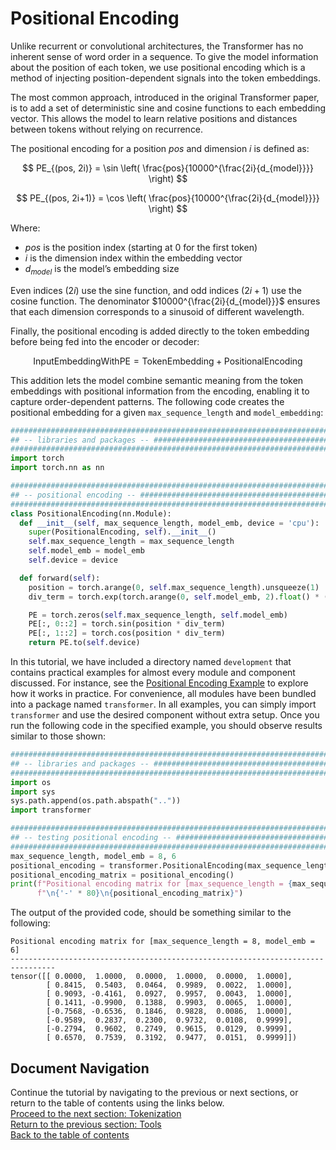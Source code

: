 # Positional Encoding
Unlike recurrent or convolutional architectures, the Transformer has no inherent sense of word order in a sequence. To give the model information about the position of each token, we use positional encoding which is a method of injecting position-dependent signals into the token embeddings.

The most common approach, introduced in the original Transformer paper, is to add a set of deterministic sine and cosine functions to each embedding vector. This allows the model to learn relative positions and distances between tokens without relying on recurrence.

The positional encoding for a position $pos$ and dimension $i$ is defined as:

$$
PE_{(pos, 2i)} = \sin \left( \frac{pos}{10000^{\frac{2i}{d_{model}}}} \right)
$$

$$
PE_{(pos, 2i+1)} = \cos \left( \frac{pos}{10000^{\frac{2i}{d_{model}}}} \right)
$$

Where:
- $pos$ is the position index (starting at 0 for the first token)
- $i$ is the dimension index within the embedding vector
- $d_{model}$ is the model’s embedding size

Even indices ($2i$) use the sine function, and odd indices ($2i+1$) use the cosine function. The denominator $10000^{\frac{2i}{d_{model}}}$ ensures that each dimension corresponds to a sinusoid of different wavelength.

Finally, the positional encoding is added directly to the token embedding before being fed into the encoder or decoder:

$$
\text{InputEmbeddingWithPE} = \text{TokenEmbedding} + \text{PositionalEncoding}
$$

This addition lets the model combine semantic meaning from the token embeddings with positional information from the encoding, enabling it to capture order-dependent patterns. The following code creates the positional embedding for a given `max_sequence_length` and `model_embedding`:

```python
########################################################################################################################
## -- libraries and packages -- ########################################################################################
########################################################################################################################
import torch
import torch.nn as nn

########################################################################################################################
## -- positional encoding -- ###########################################################################################
########################################################################################################################
class PositionalEncoding(nn.Module):
  def __init__(self, max_sequence_length, model_emb, device = 'cpu'):
    super(PositionalEncoding, self).__init__()
    self.max_sequence_length = max_sequence_length
    self.model_emb = model_emb
    self.device = device

  def forward(self):
    position = torch.arange(0, self.max_sequence_length).unsqueeze(1)
    div_term = torch.exp(torch.arange(0, self.model_emb, 2).float() * (-torch.log(torch.tensor(1e4)) / self.model_emb))

    PE = torch.zeros(self.max_sequence_length, self.model_emb)
    PE[:, 0::2] = torch.sin(position * div_term)
    PE[:, 1::2] = torch.cos(position * div_term)
    return PE.to(self.device)
```

In this tutorial, we have included a directory named `development` that contains practical examples for almost every module and component discussed. For instance, see the [Positional Encoding Example](/development/positional_encoding_test.ipynb) to explore how it works in practice. For convenience, all modules have been bundled into a package named `transformer`. In all examples, you can simply import `transformer` and use the desired component without extra setup. Once you run the following code in the specified example, you should observe results similar to those shown:

```python
########################################################################################################################
## -- libraries and packages -- ########################################################################################
########################################################################################################################
import os
import sys
sys.path.append(os.path.abspath(".."))
import transformer

########################################################################################################################
## -- testing positional encoding -- ###################################################################################
########################################################################################################################
max_sequence_length, model_emb = 8, 6
positional_encoding = transformer.PositionalEncoding(max_sequence_length, model_emb)
positional_encoding_matrix = positional_encoding()
print(f"Positional encoding matrix for [max_sequence_length = {max_sequence_length}, model_emb = {model_emb}]" +
      f"\n{'-' * 80}\n{positional_encoding_matrix}")
```

The output of the provided code, should be something similar to the following:

```text
Positional encoding matrix for [max_sequence_length = 8, model_emb = 6]
--------------------------------------------------------------------------------
tensor([[ 0.0000,  1.0000,  0.0000,  1.0000,  0.0000,  1.0000],
        [ 0.8415,  0.5403,  0.0464,  0.9989,  0.0022,  1.0000],
        [ 0.9093, -0.4161,  0.0927,  0.9957,  0.0043,  1.0000],
        [ 0.1411, -0.9900,  0.1388,  0.9903,  0.0065,  1.0000],
        [-0.7568, -0.6536,  0.1846,  0.9828,  0.0086,  1.0000],
        [-0.9589,  0.2837,  0.2300,  0.9732,  0.0108,  0.9999],
        [-0.2794,  0.9602,  0.2749,  0.9615,  0.0129,  0.9999],
        [ 0.6570,  0.7539,  0.3192,  0.9477,  0.0151,  0.9999]])
```

## Document Navigation
Continue the tutorial by navigating to the previous or next sections, or return to the table of contents using the links below. <br>
[Proceed to the next section: Tokenization](./Tokenization.md) <br>
[Return to the previous section: Tools](./Tools.md) <br>
[Back to the table of contents](/) <br>